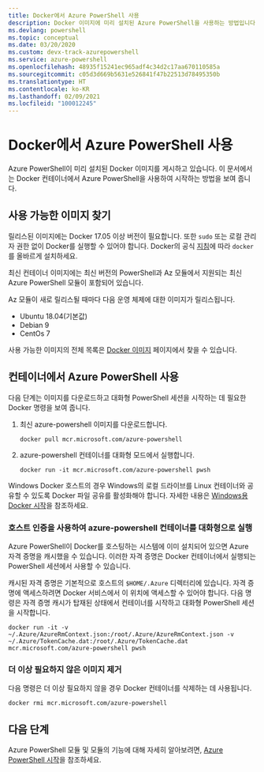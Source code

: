 ```yaml
---
title: Docker에서 Azure PowerShell 사용
description: Docker 이미지에 미리 설치된 Azure PowerShell을 사용하는 방법입니다.
ms.devlang: powershell
ms.topic: conceptual
ms.date: 03/20/2020
ms.custom: devx-track-azurepowershell
ms.service: azure-powershell
ms.openlocfilehash: 48935f15241ec965adf4c34d2c17aa670110585a
ms.sourcegitcommit: c05d3d669b5631e526841f47b22513d78495350b
ms.translationtype: HT
ms.contentlocale: ko-KR
ms.lasthandoff: 02/09/2021
ms.locfileid: "100012245"
---
```

# <a name="using-azure-powershell-in-docker"></a>Docker에서 Azure PowerShell 사용

Azure PowerShell이 미리 설치된 Docker 이미지를 게시하고 있습니다. 이 문서에서는 Docker 컨테이너에서 Azure PowerShell을 사용하여 시작하는 방법을 보여 줍니다.

## <a name="finding-available-images"></a>사용 가능한 이미지 찾기

릴리스된 이미지에는 Docker 17.05 이상 버전이 필요합니다. 또한 `sudo` 또는 로컬 관리자 권한 없이 Docker를 실행할 수 있어야 합니다. Docker의 공식 [지침][install]에 따라 `docker`를 올바르게 설치하세요.

최신 컨테이너 이미지에는 최신 버전의 PowerShell과 Az 모듈에서 지원되는 최신 Azure PowerShell 모듈이 포함되어 있습니다.

Az 모듈이 새로 릴리스될 때마다 다음 운영 체제에 대한 이미지가 릴리스됩니다.

- Ubuntu 18.04(기본값)
- Debian 9
- CentOs 7

사용 가능한 이미지의 전체 목록은 [Docker 이미지][az image] 페이지에서 찾을 수 있습니다.

## <a name="using-azure-powershell-in-a-container"></a>컨테이너에서 Azure PowerShell 사용

다음 단계는 이미지를 다운로드하고 대화형 PowerShell 세션을 시작하는 데 필요한 Docker 명령을 보여 줍니다.

1. 최신 azure-powershell 이미지를 다운로드합니다.

   ```console
   docker pull mcr.microsoft.com/azure-powershell
   ```

1. azure-powershell 컨테이너를 대화형 모드에서 실행합니다.

   ```console
   docker run -it mcr.microsoft.com/azure-powershell pwsh
   ```

Windows Docker 호스트의 경우 Windows의 로컬 드라이브를 Linux 컨테이너와 공유할 수 있도록 Docker 파일 공유를 활성화해야 합니다. 자세한 내용은 [Windows용 Docker 시작][file-sharing]을 참조하세요.

### <a name="run-the-azure-powershell-container-interactively-using-host-authentication"></a>호스트 인증을 사용하여 azure-powershell 컨테이너를 대화형으로 실행

Azure PowerShell이 Docker를 호스팅하는 시스템에 이미 설치되어 있으면 Azure 자격 증명을 캐시했을 수 있습니다. 이러한 자격 증명은 Docker 컨테이너에서 실행되는 PowerShell 세션에서 사용할 수 있습니다.

캐시된 자격 증명은 기본적으로 호스트의 `$HOME/.Azure` 디렉터리에 있습니다. 자격 증명에 액세스하려면 Docker 서비스에서 이 위치에 액세스할 수 있어야 합니다. 다음 명령은 자격 증명 캐시가 탑재된 상태에서 컨테이너를 시작하고 대화형 PowerShell 세션을 시작합니다.

```console
docker run -it -v ~/.Azure/AzureRmContext.json:/root/.Azure/AzureRmContext.json -v ~/.Azure/TokenCache.dat:/root/.Azure/TokenCache.dat mcr.microsoft.com/azure-powershell pwsh
```

### <a name="remove-the-image-when-no-longer-needed"></a>더 이상 필요하지 않은 이미지 제거

다음 명령은 더 이상 필요하지 않을 경우 Docker 컨테이너를 삭제하는 데 사용됩니다.

```console
docker rmi mcr.microsoft.com/azure-powershell
```

## <a name="next-steps"></a>다음 단계

Azure PowerShell 모듈 및 모듈의 기능에 대해 자세히 알아보려면, [Azure PowerShell 시작](get-started-azureps.md)을 참조하세요.

<!-- link references -->
[install]: https://docs.docker.com/engine/installation/
[powershell image]: https://hub.docker.com/_/microsoft-powershell
[az image]: https://hub.docker.com/_/microsoft-azure-powershell
[file-sharing]: https://docs.docker.com/docker-for-windows/#file-sharing

